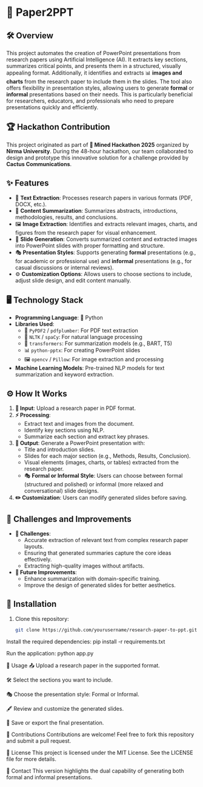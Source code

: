 # 📄 Paper2PPT

## 🛠️ Overview
This project automates the creation of PowerPoint presentations from research papers using Artificial Intelligence (AI). It extracts key sections, summarizes critical points, and presents them in a structured, visually appealing format. Additionally, it identifies and extracts 📊 **images and charts** from the research paper to include them in the slides. The tool also offers flexibility in presentation styles, allowing users to generate **formal** or **informal** presentations based on their needs. This is particularly beneficial for researchers, educators, and professionals who need to prepare presentations quickly and efficiently.

## 🏆 Hackathon Contribution
This project originated as part of **🏅 Mined Hackathon 2025** organized by **Nirma University**. During the 48-hour hackathon, our team collaborated to design and prototype this innovative solution for a challenge provided by **Cactus Communications**.

## ✨ Features
- 📜 **Text Extraction**: Processes research papers in various formats (PDF, DOCX, etc.).
- 📝 **Content Summarization**: Summarizes abstracts, introductions, methodologies, results, and conclusions.
- 🖼️ **Image Extraction**: Identifies and extracts relevant images, charts, and figures from the research paper for visual enhancement.
- 📑 **Slide Generation**: Converts summarized content and extracted images into PowerPoint slides with proper formatting and structure.
- 🎭 **Presentation Styles**: Supports generating **formal** presentations (e.g., for academic or professional use) and **informal** presentations (e.g., for casual discussions or internal reviews).
- ⚙️ **Customization Options**: Allows users to choose sections to include, adjust slide design, and edit content manually.

## 🖥️ Technology Stack
- **Programming Language**: 🐍 Python
- **Libraries Used**:
  - 📂 `PyPDF2` / `pdfplumber`: For PDF text extraction
  - 📖 `NLTK` / `spaCy`: For natural language processing
  - 🤖 `transformers`: For summarization models (e.g., BART, T5)
  - 📊 `python-pptx`: For creating PowerPoint slides
  - 🖼️ `opencv` / `Pillow`: For image extraction and processing
- **Machine Learning Models**: Pre-trained NLP models for text summarization and keyword extraction.

## ⚙️ How It Works
1. **📂 Input**: Upload a research paper in PDF format.
2. **⚡ Processing**:
   - Extract text and images from the document.
   - Identify key sections using NLP.
   - Summarize each section and extract key phrases.
3. **🎨 Output**: Generate a PowerPoint presentation with:
   - Title and introduction slides.
   - Slides for each major section (e.g., Methods, Results, Conclusion).
   - Visual elements (images, charts, or tables) extracted from the research paper.
   - 🎭 **Formal or Informal Style**: Users can choose between formal (structured and polished) or informal (more relaxed and conversational) slide designs.
4. **✏️ Customization**: Users can modify generated slides before saving.

## 🚧 Challenges and Improvements
- **🚨 Challenges**:
  - Accurate extraction of relevant text from complex research paper layouts.
  - Ensuring that generated summaries capture the core ideas effectively.
  - Extracting high-quality images without artifacts.
- **🚀 Future Improvements**:
  - Enhance summarization with domain-specific training.
  - Improve the design of generated slides for better aesthetics.

## 🔧 Installation
1. Clone this repository:
   ```bash
   git clone https://github.com/yourusername/research-paper-to-ppt.git
Install the required dependencies:
pip install -r requirements.txt

Run the application:
python app.py

📝 Usage
📤 Upload a research paper in the supported format.

🛠️ Select the sections you want to include.

🎭 Choose the presentation style: Formal or Informal.

🖋️ Review and customize the generated slides.

💾 Save or export the final presentation.

🤝 Contributions
Contributions are welcome! Feel free to fork this repository and submit a pull request.

📜 License
This project is licensed under the MIT License. See the LICENSE file for more details.

📧 Contact
This version highlights the dual capability of generating both formal and informal presentations.
